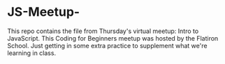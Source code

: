 # JS-Meetup-
This repo contains the file from Thursday's virtual meetup: Intro to JavaScript. This Coding for Beginners meetup was hosted by the Flatiron School. Just getting in some extra practice to supplement what we're learning in class.
